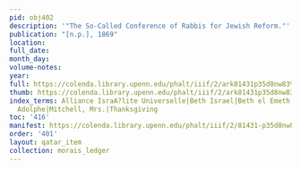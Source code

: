 ```yaml
---
pid: obj402
description: '"The So-Called Conference of Rabbis for Jewish Reform."'
publication: "[n.p.], 1869"
location:
full_date:
month_day:
volume-notes:
year:
full: https://colenda.library.upenn.edu/phalt/iiif/2/ark81431p35d8nw83%2FSHA256E-s7679354--7a1f6243bb416993fd53a6c7eb6c7aa6d068e29aafa16b27043cb2522f30ba33.jpeg/full/3500,/0/default.jpg
thumb: https://colenda.library.upenn.edu/phalt/iiif/2/ark81431p35d8nw83%2FSHA256E-s7679354--7a1f6243bb416993fd53a6c7eb6c7aa6d068e29aafa16b27043cb2522f30ba33.jpeg/full/!200,200/0/default.jpg
index_terms: Alliance IsraA?lite Universelle|Beth Israel|Beth el Emeth|Cremieux, Isaac
  Adolphe|Mitchell, Mrs.|Thanksgiving
toc: '416'
manifest: https://colenda.library.upenn.edu/phalt/iiif/2/81431-p35d8nw83/manifest
order: '401'
layout: qatar_item
collection: morais_ledger
---
```

